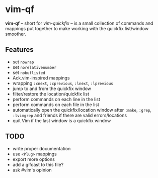 # vim-qf

**vim-qf** – short for *vim-quickfix* – is a small collection of commands and mappings put together to make working with the quickfix list/window smoother.

## Features

* set `nowrap`
* set `norelativenumber`
* set `nobuflisted`
* Ack.vim-inspired mappings
* wrapping `:cnext`, `:cprevious`, `:lnext`, `:lprevious`
* jump to and from the quickfix window
* filter/restore the location/quickfix list
* perform commands on each line in the list
* perform commands on each file in the list
* automatically open the quickfix/location window after `:make`, `:grep`,
  `:lvimgrep` and friends if there are valid errors/locations
* quit Vim if the last window is a quickfix window

## TODO

* write proper documentation
* use `<Plug>` mappings
* export more options
* add a gifcast to this file?
* ask #vim's opinion
